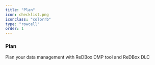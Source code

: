 ```yaml
---
title: "Plan"
icon: checklist.png
iconclass: "colorrb"
type: "rowcell"
order: 1
---
```

### Plan
Plan your data management with ReDBox DMP tool and ReDBox DLC
